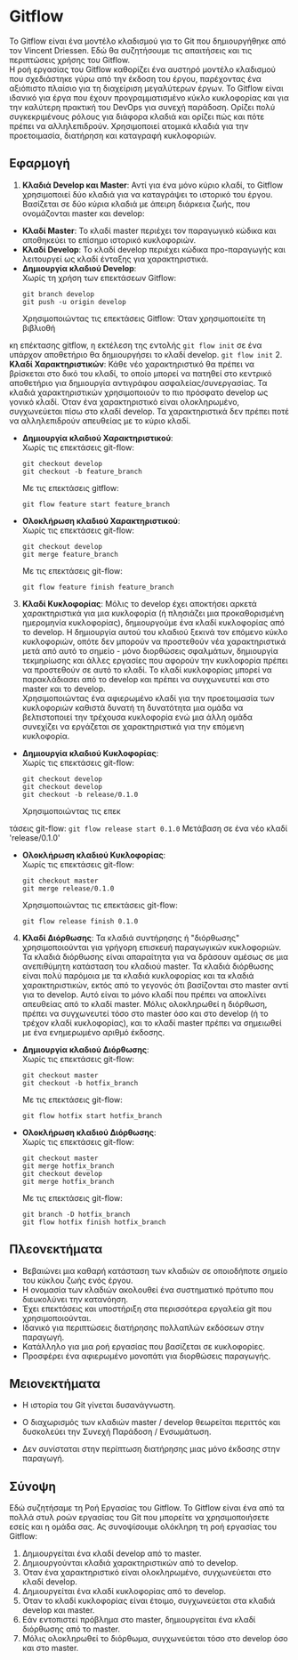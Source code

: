 # Gitflow

Το Gitflow είναι ένα μοντέλο κλαδισμού για το Git που δημιουργήθηκε από τον Vincent Driessen. Εδώ θα συζητήσουμε τις απαιτήσεις και τις περιπτώσεις χρήσης του Gitflow.<br />
Η ροή εργασίας του Gitflow καθορίζει ένα αυστηρό μοντέλο κλαδισμού που σχεδιάστηκε γύρω από την έκδοση του έργου, παρέχοντας ένα αξιόπιστο πλαίσιο για τη διαχείριση μεγαλύτερων έργων. Το Gitflow είναι ιδανικό για έργα που έχουν προγραμματισμένο κύκλο κυκλοφορίας και για την καλύτερη πρακτική του DevOps για συνεχή παράδοση. Ορίζει πολύ συγκεκριμένους ρόλους για διάφορα κλαδιά και ορίζει πώς και πότε πρέπει να αλληλεπιδρούν. Χρησιμοποιεί ατομικά κλαδιά για την προετοιμασία, διατήρηση και καταγραφή κυκλοφοριών.


## Εφαρμογή

1. **Κλαδιά Develop και Master**: Αντί για ένα μόνο κύριο κλαδί, το Gitflow χρησιμοποιεί δύο κλαδιά για να καταγράψει το ιστορικό του έργου. Βασίζεται σε δύο κύρια κλαδιά με άπειρη διάρκεια ζωής, που ονομάζονται master και develop:
  - **Κλαδί Master**: Το κλαδί master περιέχει τον παραγωγικό κώδικα και αποθηκεύει το επίσημο ιστορικό κυκλοφοριών.
  - **Κλαδί Develop**: Το κλαδί develop περιέχει κώδικα προ-παραγωγής και λειτουργεί ως κλαδί ένταξης για χαρακτηριστικά.
  - **Δημιουργία κλαδιού Develop**:<br />
    Χωρίς τη χρήση των επεκτάσεων Gitflow:
    ```
    git branch develop
    git push -u origin develop
    ```
    Χρησιμοποιώντας τις επεκτάσεις Gitflow: Όταν χρησιμοποιείτε τη βιβλιοθή

κη επέκτασης gitflow, η εκτέλεση της εντολής `git flow init` σε ένα υπάρχον αποθετήριο θα δημιουργήσει το κλαδί develop.
    ```
    git flow init
    ```
2. **Κλαδί Χαρακτηριστικών**: Κάθε νέο χαρακτηριστικό θα πρέπει να βρίσκεται στο δικό του κλαδί, το οποίο μπορεί να πατηθεί στο κεντρικό αποθετήριο για δημιουργία αντιγράφου ασφαλείας/συνεργασίας. Τα κλαδιά χαρακτηριστικών χρησιμοποιούν το πιο πρόσφατο develop ως γονικό κλαδί. Όταν ένα χαρακτηριστικό είναι ολοκληρωμένο, συγχωνεύεται πίσω στο κλαδί develop. Τα χαρακτηριστικά δεν πρέπει ποτέ να αλληλεπιδρούν απευθείας με το κύριο κλαδί.
  - **Δημιουργία κλαδιού Χαρακτηριστικού**: <br />
    Χωρίς τις επεκτάσεις git-flow:
    ```
    git checkout develop
    git checkout -b feature_branch
    ```
    Με τις επεκτάσεις gitflow:
    ```
    git flow feature start feature_branch
    ```
  - **Ολοκλήρωση κλαδιού Χαρακτηριστικού**: <br />
    Χωρίς τις επεκτάσεις git-flow:
    ```
    git checkout develop
    git merge feature_branch
    ```
    Με τις επεκτάσεις git-flow:
    ```
    git flow feature finish feature_branch
    ```
3. **Κλαδί Κυκλοφορίας**: Μόλις το develop έχει αποκτήσει αρκετά χαρακτηριστικά για μια κυκλοφορία (ή πλησιάζει μια προκαθορισμένη ημερομηνία κυκλοφορίας), δημιουργούμε ένα κλαδί κυκλοφορίας από το develop. Η δημιουργία αυτού του κλαδιού ξεκινά τον επόμενο κύκλο κυκλοφοριών, οπότε δεν μπορούν να προστεθούν νέα χαρακτηριστικά μετά από αυτό το σημείο - μόνο διορθώσεις σφαλμάτων, δημιουργία τεκμηρίωσης και άλλες εργασίες που αφορούν την κυκλοφορία πρέπει να προστεθούν σε αυτό το κλαδί. Το κλαδί κυκλοφορίας μπορεί να παρακλάδιασει από το develop και πρέπει να συγχωνευτεί και στο master και το develop. <br />
Χρησιμοποιώντας ένα αφιερωμένο κλαδί για την προετοιμασία των κυκλοφοριών καθιστά δυνατή τη δυνατότητα μια ομάδα να βελτιστοποιεί την τρέχουσα κυκλοφορία ενώ μια άλλη ομάδα συνεχίζει να εργάζεται σε χαρακτηριστικά για την επόμενη κυκλοφορία.
  - **Δημιουργία κλαδιού Κυκλοφορίας**: <br />
    Χωρίς τις επεκτάσεις git-flow:
    ```
    git checkout develop
    git checkout develop
    git checkout -b release/0.1.0
    ```
    Χρησιμοποιώντας τις επεκ

τάσεις git-flow:
    ```
    git flow release start 0.1.0
    ```
    Μετάβαση σε ένα νέο κλαδί 'release/0.1.0'
  - **Ολοκλήρωση κλαδιού Κυκλοφορίας**: <br />
    Χωρίς τις επεκτάσεις git-flow:
    ```
    git checkout master
    git merge release/0.1.0
    ```
    Χρησιμοποιώντας τις επεκτάσεις git-flow:
    ```
    git flow release finish 0.1.0
    ```
4. **Κλαδί Διόρθωσης**: Τα κλαδιά συντήρησης ή "διόρθωσης" χρησιμοποιούνται για γρήγορη επισκευή παραγωγικών κυκλοφοριών. Τα κλαδιά διόρθωσης είναι απαραίτητα για να δράσουν αμέσως σε μια ανεπιθύμητη κατάσταση του κλαδιού master. Τα κλαδιά διόρθωσης είναι πολύ παρόμοια με τα κλαδιά κυκλοφορίας και τα κλαδιά χαρακτηριστικών, εκτός από το γεγονός ότι βασίζονται στο master αντί για το develop. Αυτό είναι το μόνο κλαδί που πρέπει να αποκλίνει απευθείας από το κλαδί master. Μόλις ολοκληρωθεί η διόρθωση, πρέπει να συγχωνευτεί τόσο στο master όσο και στο develop (ή το τρέχον κλαδί κυκλοφορίας), και το κλαδί master πρέπει να σημειωθεί με ένα ενημερωμένο αριθμό έκδοσης.
  - **Δημιουργία κλαδιού Διόρθωσης**: <br />
    Χωρίς τις επεκτάσεις git-flow:
    ```
    git checkout master
    git checkout -b hotfix_branch
    ```
    Με τις επεκτάσεις git-flow:
    ```
    git flow hotfix start hotfix_branch
    ```
  - **Ολοκλήρωση κλαδιού Διόρθωσης**: <br />
  Χωρίς τις επεκτάσεις git-flow:
    ```
    git checkout master
    git merge hotfix_branch
    git checkout develop
    git merge hotfix_branch
    ```
    Με τις επεκτάσεις git-flow:
    ```
    git branch -D hotfix_branch
    git flow hotfix finish hotfix_branch
    ```


## Πλεονεκτήματα

- Βεβαιώνει μια καθαρή κατάσταση των κλαδιών σε οποιοδήποτε σημείο του κύκλου ζωής ενός έργου.
- Η ονομασία των κλαδιών ακολουθεί ένα συστηματικό πρότυπο που διευκολύνει την κατανόηση.
- Έχει επεκτάσεις και υποστήριξη στα περισσότερα εργαλεία git που χρησιμοποιούνται.
- Ιδανικό για περιπτώσεις διατήρησης πολλαπλών εκδόσεων στην παραγωγή.
- Κατάλληλο για μια ροή εργασίας που βασίζεται σε κυκλοφορίες.
- Προσφέρει ένα αφιερωμένο μονοπάτι για διορθώσεις παραγωγής.


## Μειονεκτήματα

- Η ιστορία του Git γίνεται δυσανάγνωστη.
- Ο διαχωρισμός των κλαδιών master / develop θεωρείται περιττός και δυσκολεύει την Συνεχή Παράδοση / Ενσωμάτωση.


- Δεν συνίσταται στην περίπτωση διατήρησης μιας μόνο έκδοσης στην παραγωγή.


## Σύνοψη

Εδώ συζητήσαμε τη Ροή Εργασίας του Gitflow. Το Gitflow είναι ένα από τα πολλά στυλ ροών εργασίας του Git που μπορείτε να χρησιμοποιήσετε εσείς και η ομάδα σας. Ας συνοψίσουμε ολόκληρη τη ροή εργασίας του Gitflow:
1. Δημιουργείται ένα κλαδί develop από το master.
2. Δημιουργούνται κλαδιά χαρακτηριστικών από το develop.
3. Όταν ένα χαρακτηριστικό είναι ολοκληρωμένο, συγχωνεύεται στο κλαδί develop.
4. Δημιουργείται ένα κλαδί κυκλοφορίας από το develop.
5. Όταν το κλαδί κυκλοφορίας είναι έτοιμο, συγχωνεύεται στα κλαδιά develop και master.
6. Εάν εντοπιστεί πρόβλημα στο master, δημιουργείται ένα κλαδί διόρθωσης από το master.
7. Μόλις ολοκληρωθεί το διόρθωμα, συγχωνεύεται τόσο στο develop όσο και στο master.
